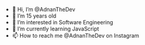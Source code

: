 - 👋 Hi, I’m @AdnanTheDev
- 💞️ I’m 15 years old
- 👀 I’m interested in Software Engineering
- 🌱 I’m currently learning JavaScript
- 📫 How to reach me @AdnanTheDev on Instagram

<!---
AdnanTheDev/AdnanTheDev is a ✨ special ✨ repository because its `README.md` (this file) appears on your GitHub profile.
You can click the Preview link to take a look at your changes.
--->
